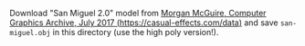 Download "San Miguel 2.0" model from [Morgan McGuire, Computer Graphics Archive, July 2017 (https://casual-effects.com/data)](https://casual-effects.com/data) and save `san-miguel.obj` in this directory (use the high poly version!).